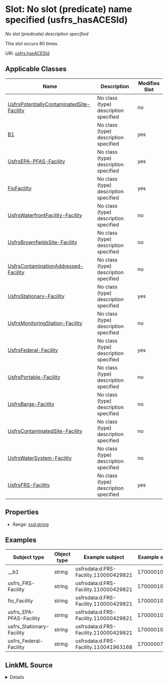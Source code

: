 

# Slot: No slot (predicate) name specified (usfrs_hasACESId)


_No slot (predicate) description specified_






This slot occurs 80 times.


URI: [usfrs:hasACESId](http://sawgraph.spatialai.org/v1/us-frs#hasACESId)



<!-- no inheritance hierarchy -->





## Applicable Classes

| Name | Description | Modifies Slot |
| --- | --- | --- |
| [UsfrsPotentiallyContaminatedSite-Facility](../classes/UsfrsPotentiallyContaminatedSite-Facility.md) | No class (type) description specified |  no  |
| [B1](../classes/B1.md) | No class (type) description specified |  yes  |
| [UsfrsEPA-PFAS-Facility](../classes/UsfrsEPA-PFAS-Facility.md) | No class (type) description specified |  yes  |
| [FioFacility](../classes/FioFacility.md) | No class (type) description specified |  yes  |
| [UsfrsWaterfrontFacility-Facility](../classes/UsfrsWaterfrontFacility-Facility.md) | No class (type) description specified |  no  |
| [UsfrsBrownfieldsSite-Facility](../classes/UsfrsBrownfieldsSite-Facility.md) | No class (type) description specified |  no  |
| [UsfrsContaminationAddressed-Facility](../classes/UsfrsContaminationAddressed-Facility.md) | No class (type) description specified |  no  |
| [UsfrsStationary-Facility](../classes/UsfrsStationary-Facility.md) | No class (type) description specified |  yes  |
| [UsfrsMonitoringStation-Facility](../classes/UsfrsMonitoringStation-Facility.md) | No class (type) description specified |  no  |
| [UsfrsFederal-Facility](../classes/UsfrsFederal-Facility.md) | No class (type) description specified |  yes  |
| [UsfrsPortable-Facility](../classes/UsfrsPortable-Facility.md) | No class (type) description specified |  no  |
| [UsfrsBarge-Facility](../classes/UsfrsBarge-Facility.md) | No class (type) description specified |  no  |
| [UsfrsContaminatedSite-Facility](../classes/UsfrsContaminatedSite-Facility.md) | No class (type) description specified |  no  |
| [UsfrsWaterSystem-Facility](../classes/UsfrsWaterSystem-Facility.md) | No class (type) description specified |  no  |
| [UsfrsFRS-Facility](../classes/UsfrsFRS-Facility.md) | No class (type) description specified |  yes  |







## Properties

* Range: [xsd:string](http://www.w3.org/2001/XMLSchema#string)






## Examples

| Subject type | Object type | Example subject | Example object | Occurrences |
| --- | --- | --- | --- | --- |
| __b1 | string | usfrsdata:d.FRS-Facility.110000429821 | 170000102270 | 80 |
| usfrs_FRS-Facility | string | usfrsdata:d.FRS-Facility.110000429821 | 170000102270 | 80 |
| fio_Facility | string | usfrsdata:d.FRS-Facility.110000429821 | 170000102270 | 80 |
| usfrs_EPA-PFAS-Facility | string | usfrsdata:d.FRS-Facility.110000429821 | 170000102270 | 12 |
| usfrs_Stationary-Facility | string | usfrsdata:d.FRS-Facility.110000429821 | 170000102270 | 79 |
| usfrs_Federal-Facility | string | usfrsdata:d.FRS-Facility.110041963168 | 170000077315 | 1 |




## LinkML Source

<details>

```yaml
name: usfrs_hasACESId
annotations:
  count:
    tag: count
    value: 80
description: No slot (predicate) description specified
title: No slot (predicate) name specified
examples:
- object:
    example_object: '170000102270'
    example_object_type: string
    example_predicate: usfrs:hasACESId
    example_subject: usfrsdata:d.FRS-Facility.110000429821
    example_subject_type: __b1
- object:
    example_object: '170000102270'
    example_object_type: string
    example_predicate: usfrs:hasACESId
    example_subject: usfrsdata:d.FRS-Facility.110000429821
    example_subject_type: usfrs_FRS-Facility
- object:
    example_object: '170000102270'
    example_object_type: string
    example_predicate: usfrs:hasACESId
    example_subject: usfrsdata:d.FRS-Facility.110000429821
    example_subject_type: fio_Facility
- object:
    example_object: '170000102270'
    example_object_type: string
    example_predicate: usfrs:hasACESId
    example_subject: usfrsdata:d.FRS-Facility.110000429821
    example_subject_type: usfrs_EPA-PFAS-Facility
- object:
    example_object: '170000102270'
    example_object_type: string
    example_predicate: usfrs:hasACESId
    example_subject: usfrsdata:d.FRS-Facility.110000429821
    example_subject_type: usfrs_Stationary-Facility
- object:
    example_object: '170000077315'
    example_object_type: string
    example_predicate: usfrs:hasACESId
    example_subject: usfrsdata:d.FRS-Facility.110041963168
    example_subject_type: usfrs_Federal-Facility
from_schema: fio-kg
rank: 1000
slot_uri: usfrs:hasACESId
alias: usfrs_hasACESId
domain_of:
- __b1
- fio_Facility
- usfrs_EPA-PFAS-Facility
- usfrs_FRS-Facility
- usfrs_Federal-Facility
- usfrs_Stationary-Facility
range: string

```
</details>